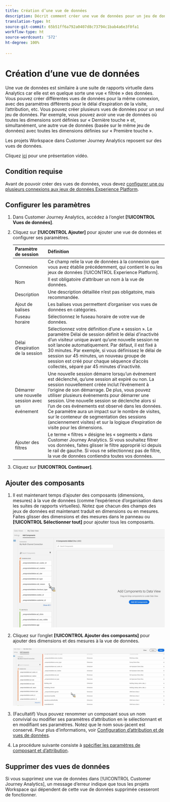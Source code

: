 ```yaml
---
title: Création d’une vue de données
description: Décrit comment créer une vue de données pour un jeu de données Platform dans Customer Journey Analytics (CJA).
translation-type: ht
source-git-commit: 65b51ff6a792a0407d8c73794c1bab4a6e3f0fa1
workflow-type: ht
source-wordcount: '572'
ht-degree: 100%

---
```



# Création d’une vue de données

Une vue de données est similaire à une suite de rapports virtuelle dans Analytics car elle est en quelque sorte une vue « filtrée » des données. Vous pouvez créer différentes vues de données pour la même connexion, avec des paramètres différents pour le délai d’expiration de la visite, l’attribution, etc. Vous pouvez créer plusieurs vues de données pour un seul jeu de données. Par exemple, vous pouvez avoir une vue de données où toutes les dimensions sont définies sur « Dernière touche » et, simultanément, une autre vue de données (basée sur le même jeu de données) avec toutes les dimensions définies sur « Première touche ».

Les projets Workspace dans Customer Journey Analytics reposent sur des vues de données.

Cliquez [ici](https://docs.adobe.com/content/help/fr-FR/platform-learn/tutorials/cja/basic-configuration-for-data-views.html) pour une présentation vidéo.

## Condition requise

Avant de pouvoir créer des vues de données, vous devez [configurer une ou plusieurs connexions aux jeux de données Experience Platform](/help/connections/create-connection.md).

## Configurer les paramètres

1. Dans Customer Journey Analytics, accédez à l’onglet **[!UICONTROL Vues de données]**.

1. Cliquez sur **[!UICONTROL Ajouter]** pour ajouter une vue de données et configurer ses paramètres.

   | Paramètre de session | Définition |
   |---|---|
   | Connexion | Ce champ relie la vue de données à la connexion que vous avez établie précédemment, qui contient le ou les jeux de données [!UICONTROL Experience Platform]. |
   | Nom | Il est obligatoire d’attribuer un nom à la vue de données. |
   | Description | Une description détaillée n’est pas obligatoire, mais recommandée. |
   | Ajout de balises | Les balises vous permettent d’organiser vos vues de données en catégories. |
   | Fuseau horaire | Sélectionnez le fuseau horaire de votre vue de données. |
   | Délai d’expiration de la session | Sélectionnez votre définition d’une « session ». Le paramètre Délai de session définit le délai d’inactivité d’un visiteur unique avant qu’une nouvelle session ne soit lancée automatiquement. Par défaut, il est fixé à 30 minutes. Par exemple, si vous définissez le délai de session sur 45 minutes, un nouveau groupe de session est créé pour chaque séquence d’accès collectés, séparé par 45 minutes d’inactivité. <!--This setting impacts not only your visit counts, but also how visit segment containers are evaluated, and the visit expiration logic for any eVars expiring on visit. Decreasing the session timeout will likely increase the total number of visits in your reporting, while increasing the visit timeout will likely decrease the total number of visits in your reporting. This needs to be reviewed.--> |
   | Démarrer une nouvelle session avec un événement | Une nouvelle session démarre lorsqu’un événement est déclenché, qu’une session ait expiré ou non. La session nouvellement créée inclut l’événement à l’origine de son démarrage. De plus, vous pouvez utiliser plusieurs événements pour démarrer une session. Une nouvelle session se déclenche alors si l’un de ces événements est observé dans les données. Ce paramètre aura un impact sur le nombre de visites, sur le conteneur de segmentation des sessions (anciennement visites) et sur la logique d’expiration de visite pour les dimensions. |
   | Ajouter des filtres | Le terme « filtres » désigne les « segments » dans Customer Journey Analytics. Si vous souhaitez filtrer vos données, faites glisser le filtre approprié ici depuis le rail de gauche. Si vous ne sélectionnez pas de filtre, la vue de données contiendra toutes vos données. |

1. Cliquez sur **[!UICONTROL Continuer]**.

## Ajouter des composants

1. Il est maintenant temps d’ajouter des composants (dimensions, mesures) à la vue de données (comme l’expérience d’organisation dans les suites de rapports virtuelles). Notez que chacun des champs des jeux de données est maintenant traduit en dimensions ou en mesures. Faites glisser des dimensions et des mesures dans le panneau ou **[!UICONTROL Sélectionner tout]** pour ajouter tous les composants.

   ![](assets/add-all-components.png)

1. Cliquez sur l’onglet **[!UICONTROL Ajouter des composants]** pour ajouter des dimensions et des mesures à la vue de données.

   ![](assets/add-all-components2.png)

1. (Facultatif) Vous pouvez renommer un composant sous un nom convivial ou modifier ses paramètres d’attribution en le sélectionnant et en modifiant ses paramètres. Notez que le nom sous-jacent est conservé. Pour plus d’informations, voir [Configuration d’attribution et de vues de données](/help/data-views/configure-dataviews.md).

1. La procédure suivante consiste à [spécifier les paramètres de composant et d’attribution](/help/data-views/configure-dataviews.md).

## Supprimer des vues de données

Si vous supprimez une vue de données dans [!UICONTROL Customer Journey Analytics], un message d’erreur indique que tous les projets Workspace qui dépendent de cette vue de données supprimée cesseront de fonctionner.